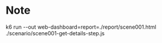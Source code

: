 # Note

k6 run --out web-dashboard=report=./report/scene001.html ./scenario/scene001-get-details-step.js
